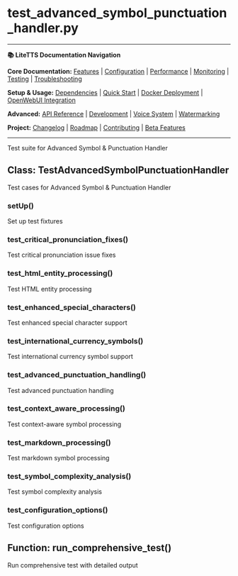 # test_advanced_symbol_punctuation_handler.py

---
**📚 LiteTTS Documentation Navigation**

**Core Documentation:** [Features](../../../../../../FEATURES.md) | [Configuration](../../../../../../CONFIGURATION.md) | [Performance](../../../../../../PERFORMANCE.md) | [Monitoring](../../../../../../MONITORING.md) | [Testing](../../../../../../TESTING.md) | [Troubleshooting](../../../../../../TROUBLESHOOTING.md)

**Setup & Usage:** [Dependencies](../../../../../../DEPENDENCIES.md) | [Quick Start](../../../../../../usage/QUICK_START_COMMANDS.md) | [Docker Deployment](../../../../../../usage/DOCKER-DEPLOYMENT.md) | [OpenWebUI Integration](../../../../../../usage/OPENWEBUI-INTEGRATION.md)

**Advanced:** [API Reference](../../../../../API_REFERENCE.md) | [Development](../../../../../../development/README.md) | [Voice System](../../../../../../voices/README.md) | [Watermarking](../../../../../../WATERMARKING.md)

**Project:** [Changelog](../../../../../../CHANGELOG.md) | [Roadmap](../../../../../../ROADMAP.md) | [Contributing](../../../../../../CONTRIBUTIONS.md) | [Beta Features](../../../../../../BETA_FEATURES.md)

---


Test suite for Advanced Symbol & Punctuation Handler


## Class: TestAdvancedSymbolPunctuationHandler

Test cases for Advanced Symbol & Punctuation Handler

### setUp()

Set up test fixtures

### test_critical_pronunciation_fixes()

Test critical pronunciation issue fixes

### test_html_entity_processing()

Test HTML entity processing

### test_enhanced_special_characters()

Test enhanced special character support

### test_international_currency_symbols()

Test international currency symbol support

### test_advanced_punctuation_handling()

Test advanced punctuation handling

### test_context_aware_processing()

Test context-aware symbol processing

### test_markdown_processing()

Test markdown symbol processing

### test_symbol_complexity_analysis()

Test symbol complexity analysis

### test_configuration_options()

Test configuration options

## Function: run_comprehensive_test()

Run comprehensive test with detailed output

